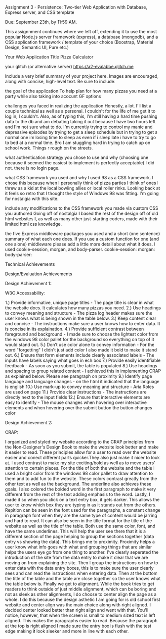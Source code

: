 Assignment 3 - Persistence: Two-tier Web Application with Database, Express server, and CSS template

Due: September 23th, by 11:59 AM.

This assignnment continues where we left off, extending it to use the most popular Node.js server framework (express), a database (mongodb), and a CSS application framework / template of your choice (Boostrap, Material Design, Semantic UI, Pure etc.)

Your Web Application Title Pizza Calculator

your glitch (or alternative server) https://a2-evalabbe.glitch.me

Include a very brief summary of your project here. Images are encouraged, along with concise, high-level text. Be sure to include:

the goal of the application To help plan for how many pizzas you need at a party while also taking into acocunt GF options

challenges you faced in realizing the application Honestly, a lot. I'll list a couple technical as well as a personal. I couldn't for the life of me get it to log in, I couldn't. Also, as of typing this, I'm still having a hard time pushing data to the db and am debating taking it out because I have two hours left and I'm not sure what to do. I'm currently trying to control my manic and depressive episodes by trying to get a sleep schedule but in trying to get a normal one im losing time to sleep as even if i sleep late i have to try to go to bed at a normal time. Bro I am stuggling hard in trying to catch up on school work. Things r rough on the streets.

what authentication strategy you chose to use and why (choosing one because it seemed the easiest to implement is perfectly acceptable) I did not. there is no login page.

what CSS framework you used and why I used 98 as a CSS framework. I chose this because when I personally think of pizza parties I think of ones I threw as a kid at the local bowling allies or local roller rinks. Looking back at it feels so retro that I thought the style of Windows 98 was fitting. I'm going for nostalgia with this site.

include any modifications to the CSS framework you made via custom CSS you authored Going off of nostalgia I based the rest of the design off of old html websites I, as well as many other just-starting coders, made with their limited html css knowledge.

the five Express middleware packages you used and a short (one sentence) summary of what each one does. If you use a custom function for one (and one alone) middleware please add a little more detail about what it does. I used cookie-session, morgan, and body-parser. cookie-session: morgan: body-parser:

Technical Achievements


Design/Evaluation Achievements

Design Achievement 1:

W3C Accessability:

1.) Provide informative, unique page titles - The page title is clear in what the website does. It calculates how many pizzas you need. 2.) Use headings to convey meaning and structure - The pizza log header makes sure the user knows what is being shown in the table below. 3.) Keep content clear and concise - The instructions make sure a user knows how to enter data. It is concise in its explaination. 4.) Provide sufficient contrast between foreground and background - I made sure to choose the lightest color from the windows 98 color pallet for the background so everything on top of it would stand out. 5.) Don’t use color alone to convey information - For the word "forgetting" I didn't just add color I also made it bold to make it stand out. 6.) Ensure that form elements include clearly associated labels - The inputs have labels saying what goes in ech box 7.) Provide easily identifiable feedback - As soon as you submit, the table is populated 8.) Use headings and spacing to group related content - I achieved this in implementing CRAP as explained below. Please see paragraph on proximity 9.) Identify page language and language changes - on the html it indicated that the language is english 10.) Use mark-up to convey meaning and structure - Aria Roles are used on page 11.) Provide clear instructions - The instructions are directly next to the input fields 12.) Ensure that interactive elements are easy to identify - The mouse changes when hovering over interactive elements and when hovering over the submit button the button changes color

Design Achievement 2:

CRAP:

I organized and styled my website according to the CRAP principles from the Non-Designer's Design Book to make the website look better
and make it easier to read. These principles allow for a user to read over the website easier and conect different parts quicker.They also just make it nicer to look at. I used contrast to make my site exciting/bold as well as to move users' attention to certain places. For the title of both the website and the table I used a bright color from the windows 98 color pallet to draw attention to them and to add fun to the website. These colors contrast greatly from the other text as well as the background. The underline also achieves these goals. I also colored the bolded word in the first paragraph to make it very different from the rest of the text adding emphasis to the word. Lastly, I made it so when you click on a text entry box, it gets darker. This allows the user to know which box they are typing in as it stands out from the others. Repition can be seen in the font used for the paragraphs, a constant change in paragraph font when they are the same type of content would be jarring and hard to read. It can also be seen in the title format for the title of the website as well as the title of the table. Both use the same color, font, and have the same underlines. This will help the user see there that it is a different section of the page helping to group the sections together (data entry vs showing the data). This brings me to proximity. Proximity helps a user know what info goes with what and grouping things that are similar helps the users eye go from one thing to another. I've clearly seperated the introduction of the site from the data entry to make it clear that we are moving on from explaining the site. Then I group the instructions on how to enter data with the data entry boxes, this is to make sure the user clearly sees and can read the instructions when entering data. Then at the bottom the title of the table and the table are close together so the user knows what the table below is. Finally we get to alignment. While the book tries to get readers to think outside of just middle alignment, which can be boring and not as sleek as other alignments, I do choose to center align the page as a whole. I do this because the design asthetic I am going for is old school first website and center align was the main choice along with right aligned. I decided center looked better than right align and went with that. You'll notice, however, that when the screen is small to medium sized text is left aligned. This makes the paragraphs easier to read. Because the paragraph at the top is right aligned I made sure the entry box is flush with the test edge making it look sleeker and more in line with each other.